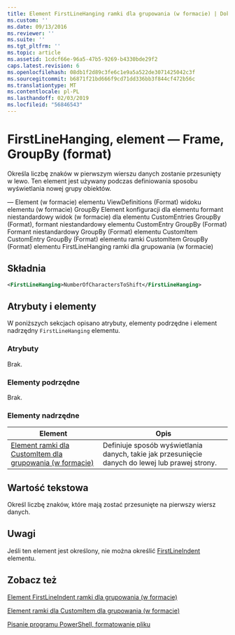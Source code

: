 ```yaml
---
title: Element FirstLineHanging ramki dla grupowania (w formacie) | Dokumentacja firmy Microsoft
ms.custom: ''
ms.date: 09/13/2016
ms.reviewer: ''
ms.suite: ''
ms.tgt_pltfrm: ''
ms.topic: article
ms.assetid: 1cdcf66e-96a5-47b5-9269-b4330bde29f2
caps.latest.revision: 6
ms.openlocfilehash: 08db1f2d89c3fe6c1e9a5a522de3071425042c3f
ms.sourcegitcommit: b6871f21bd666f9cd71dd336bb3f844cf472b56c
ms.translationtype: MT
ms.contentlocale: pl-PL
ms.lasthandoff: 02/03/2019
ms.locfileid: "56846543"
---
```

# <a name="firstlinehanging-element-for-frame-for-groupby-format"></a>FirstLineHanging, element — Frame, GroupBy (format)

Określa liczbę znaków w pierwszym wierszu danych zostanie przesunięty w lewo. Ten element jest używany podczas definiowania sposobu wyświetlania nowej grupy obiektów.

— Element (w formacie) elementu ViewDefinitions (Format) widoku elementu (w formacie) GroupBy Element konfiguracji dla elementu formant niestandardowy widok (w formacie) dla elementu CustomEntries GroupBy (Format), formant niestandardowy elementu CustomEntry GroupBy (Format) Formant niestandardowy GroupBy (Format) elementu CustomItem CustomEntry GroupBy (Format) elementu ramki CustomItem GroupBy (Format) elementu FirstLineHanging ramki dla grupowania (w formacie)

## <a name="syntax"></a>Składnia

```xml
<FirstLineHanging>NumberOfCharactersToShift</FirstLineHanging>
```

## <a name="attributes-and-elements"></a>Atrybuty i elementy

W poniższych sekcjach opisano atrybuty, elementy podrzędne i element nadrzędny `FirstLineHanging` elementu.

### <a name="attributes"></a>Atrybuty

Brak.

### <a name="child-elements"></a>Elementy podrzędne

Brak.

### <a name="parent-elements"></a>Elementy nadrzędne

|Element|Opis|
|-------------|-----------------|
|[Element ramki dla CustomItem dla grupowania (w formacie)](./frame-element-for-customitem-for-groupby-format.md)|Definiuje sposób wyświetlania danych, takie jak przesunięcie danych do lewej lub prawej strony.|

## <a name="text-value"></a>Wartość tekstowa

Określ liczbę znaków, które mają zostać przesunięte na pierwszy wiersz danych.

## <a name="remarks"></a>Uwagi

Jeśli ten element jest określony, nie można określić [FirstLineIndent](./firstlineindent-element-for-frame-for-groupby-format.md) elementu.

## <a name="see-also"></a>Zobacz też

[Element FirstLineIndent ramki dla grupowania (w formacie)](./firstlineindent-element-for-frame-for-groupby-format.md)

[Element ramki dla CustomItem dla grupowania (w formacie)](./frame-element-for-customitem-for-groupby-format.md)

[Pisanie programu PowerShell, formatowanie pliku](./writing-a-powershell-formatting-file.md)
